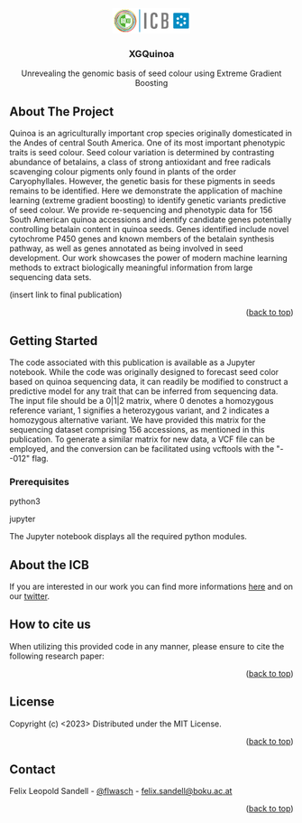 
<!-- PROJECT LOGO -->
<br />
<div align="center">
  <a href="https://github.com/FLSandell/XGQuinoa">
    <img src="images/BOKU-Logo-150-Institut-ICB-kl.png" alt="Logo" width="138" height="45">
  </a>

<h3 align="center">XGQuinoa</h3>

  <p align="center">
    Unrevealing the genomic basis of seed colour using Extreme Gradient Boosting
    <br />
  </p>
</div>


<!-- ABOUT THE PROJECT -->
## About The Project

Quinoa is an agriculturally important crop species originally domesticated in the Andes of central South America. One of its most important phenotypic traits is seed colour. Seed colour variation is determined by contrasting abundance of betalains, a class of strong antioxidant and free radicals scavenging colour pigments only found in plants of the order Caryophyllales. However, the genetic basis for these pigments in seeds remains to be identified. Here we demonstrate the application of machine learning (extreme gradient boosting) to identify genetic variants predictive of seed colour. We provide re-sequencing and phenotypic data for 156 South American quinoa accessions and identify candidate genes potentially controlling betalain content in quinoa seeds. Genes identified include novel cytochrome P450 genes and known members of the betalain synthesis pathway, as well as genes annotated as being involved in seed development. Our work showcases the power of modern machine learning methods to extract biologically meaningful information from large sequencing data sets.

(insert link to final publication)

<p align="right">(<a href="#readme-top">back to top</a>)</p>



<!-- GETTING STARTED -->
## Getting Started

The code associated with this publication is available as a Jupyter notebook. While the code was originally designed to forecast seed color based on quinoa sequencing data, it can readily be modified to construct a predictive model for any trait that can be inferred from sequencing data. The input file should be a 0|1|2 matrix, where 0 denotes a homozygous reference variant, 1 signifies a heterozygous variant, and 2 indicates a homozygous alternative variant. We have provided this matrix for the sequencing dataset comprising 156 accessions, as mentioned in this publication. To generate a similar matrix for new data, a VCF file can be employed, and the conversion can be facilitated using vcftools with the "--012" flag.

### Prerequisites

python3

jupyter 

The Jupyter notebook displays all the required python modules.

<!-- Information about our group -->
## About the ICB

If you are interested in our work you can find more informations [here](https://bvseq.boku.ac.at/) and on our [twitter](https://twitter.com/ICBboku).


<!-- Cite -->
## How to cite us

When utilizing this provided code in any manner, please ensure to cite the following research paper:

<p align="right">(<a href="#readme-top">back to top</a>)</p>



<!-- LICENSE -->
## License

Copyright (c) <2023> <Felix Sandell>
Distributed under the MIT License. 

<p align="right">(<a href="#readme-top">back to top</a>)</p>



<!-- CONTACT -->
## Contact

Felix Leopold Sandell - [@flwasch](https://twitter.com/flwasch) - felix.sandell@boku.ac.at


<p align="right">(<a href="#readme-top">back to top</a>)</p>

